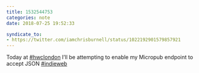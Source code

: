 ```yaml
---
title: 1532544753
categories: note
date: 2018-07-25 19:52:33

syndicate_to:
- https://twitter.com/iamchrisburnell/status/1022192901579857921
---
```


Today at <a href="https://twitter.com/hashtag/hwclondon" rel="external">#hwclondon</a> I’ll be attempting to enable my Micropub endpoint to accept JSON <a href="https://twitter.com/hashtag/indieweb" rel="external">#indieweb</a>


